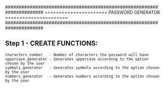 ######################################################################
 ======================   PASSWORD GENERATOR   ======================
######################################################################

Step 1 - CREATE FUNCTIONS:
-
    characters_number   - Number of characters the password will have
    uppercase_generator - Generates uppercase according to the option chosen by the user
    symbols_generator   - Generates symbols according to the option chosen by the user
    numbers_generator   - Generates numbers according to the option chosen by the user

